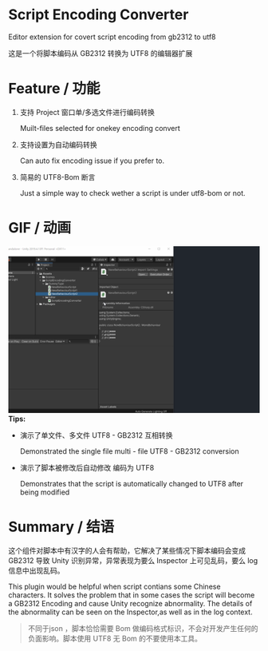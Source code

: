# Script Encoding Converter
 Editor extension for covert script encoding from gb2312 to utf8
 
 这是一个将脚本编码从 GB2312 转换为 UTF8 的编辑器扩展
 
 # Feature / 功能
 1. 支持 Project 窗口单/多选文件进行编码转换

    Muilt-files selected for onekey encoding convert 
  
 3. 支持设置为自动编码转换
 
    Can auto fix encoding issue if you prefer to.
 
 5. 简易的 UTF8-Bom 断言
 
    Just a simple way to check wether a script is under utf8-bom or not.
 
 # GIF / 动画
 ![](doc/converter.gif)
 **Tips:**
 * 演示了单文件、多文件 UTF8 - GB2312 互相转换 

    Demonstrated the single file multi - file UTF8 - GB2312 conversion
  
 * 演示了脚本被修改后自动修改 编码为 UTF8 
 
    Demonstrates that the script is automatically changed to UTF8 after being modified
 
# Summary / 结语
 这个组件对脚本中有汉字的人会有帮助，它解决了某些情况下脚本编码会变成 GB2312 导致 Unity 识别异常，异常表现为要么 Inspector 上可见乱码，要么 log 信息中出现乱码。
 
 This plugin would be helpful when script contians some Chinese characters. It solves the problem that in some cases the script will become a GB2312 Encoding and cause Unity  recognize abnormality. The details of the abnormality can be seen on the Inspector,as well as in the log context.

> 不同于json ，脚本恰恰需要 Bom 做编码格式标识，不会对开发产生任何的负面影响。脚本使用 UTF8 无 Bom 的不要使用本工具。
